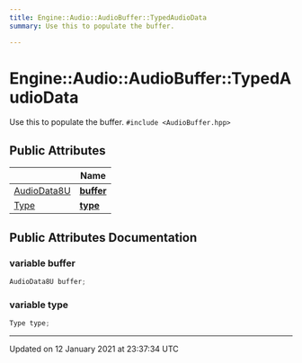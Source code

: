 ```yaml
---
title: Engine::Audio::AudioBuffer::TypedAudioData
summary: Use this to populate the buffer. 

---
```


# Engine::Audio::AudioBuffer::TypedAudioData



Use this to populate the buffer. `#include <AudioBuffer.hpp>`


## Public Attributes

|                | Name           |
| -------------- | -------------- |
| [AudioData8U](/Classes/classEngine_1_1Audio_1_1AudioBuffer.md#typedef-audiodata8u) | **[buffer](/Classes/structEngine_1_1Audio_1_1AudioBuffer_1_1TypedAudioData.md#variable-buffer)**  |
| [Type](/Classes/classEngine_1_1Audio_1_1AudioBuffer.md#enum-type) | **[type](/Classes/structEngine_1_1Audio_1_1AudioBuffer_1_1TypedAudioData.md#variable-type)**  |

## Public Attributes Documentation

### variable buffer

```cpp
AudioData8U buffer;
```


### variable type

```cpp
Type type;
```


-------------------------------

Updated on 12 January 2021 at 23:37:34 UTC